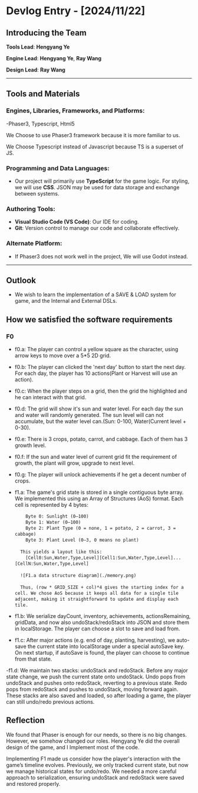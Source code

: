 # Devlog Entry - [2024/11/22]

## Introducing the Team
**Tools Lead**: **Hengyang Ye**


**Engine Lead**: **Hengyang Ye**, **Ray Wang**


**Design Lead**: **Ray Wang**

---

## Tools and Materials

### Engines, Libraries, Frameworks, and Platforms:
-Phaser3, Typescript, Html5

We Choose to use Phaser3 framework because it is more familiar to us. 

We Choose Typescript instead of Javascript because TS is a superset of JS.

### Programming and Data Languages:
- Our project will primarily use **TypeScript** for the game logic. For styling, we will use **CSS**. JSON may be used for data storage and exchange between systems.  

### Authoring Tools:
- **Visual Studio Code (VS Code)**: Our IDE for coding.  
- **Git**: Version control to manage our code and collaborate effectively.    

### Alternate Platform:
- If Phaser3 does not work well in the project, We will use Godot instead.

---

## Outlook
- We wish to learn the implementation of a SAVE & LOAD system for game, and the Internal and External DSLs.


## How we satisfied the software requirements

### F0
- f0.a: The player can control a yellow square as the character, using arrow keys to move over a 5*5 2D grid.
- f0.b: The player can clicked the 'next day' button to start the next day. For each day, the player has 10 actions(Plant or Harvest will use an action).
- f0.c: When the player steps on a grid, then the grid the highlighted and he can interact with that grid.
- f0.d: The grid will show it's sun and water level. For each day the sun and water will randomly generated. The sun level will can not accumulate, but the water level can.(Sun: 0-100, Water(Current level + 0-30).
- f0.e: There is 3 crops, potato, carrot, and cabbage. Each of them has 3 growth level.
- f0.f: If the sun and water level of current grid fit the requirement of growth, the plant will grow, upgrade to next level.
- f0.g: The player will unlock achievements if he get a decent number of crops.
  
- f1.a: The game's grid state is stored in a single contiguous byte array.
        We implemented this using an Array of Structures (AoS) format. Each cell is represented by 4 bytes:

          Byte 0: Sunlight (0–100)
          Byte 1: Water (0–100)
          Byte 2: Plant Type (0 = none, 1 = potato, 2 = carrot, 3 = cabbage)
          Byte 3: Plant Level (0–3, 0 means no plant)
  
        This yields a layout like this:
          [Cell0:Sun,Water,Type,Level][Cell1:Sun,Water,Type,Level]...[CellN:Sun,Water,Type,Level]

        ![F1.a data structure diagram](./memory.png)
  
        Thus, (row * GRID_SIZE + col)*4 gives the starting index for a cell. We chose AoS because it keeps all data for a single tile adjacent, making it straightforward to update and display each tile.
  
- f1.b: We serialize dayCount, inventory, achievements, actionsRemaining, gridData, and now also undoStack/redoStack into JSON and store them in localStorage. The player can choose a slot to save and load from.

- f1.c: After major actions (e.g. end of day, planting, harvesting), we auto-save the current state into localStorage under a special autoSave key. On next startup, if autoSave is found, the player can choose to continue from that state.

-f1.d: We maintain two stacks: undoStack and redoStack. Before any major state change, we push the current state onto undoStack. Undo pops from undoStack and pushes onto redoStack, reverting to a previous state. Redo pops from redoStack and pushes to undoStack, moving forward again. These stacks are also saved and loaded, so after loading a game, the player can still undo/redo previous actions.

## Reflection
We found that Phaser is enough for our needs, so there is no big changes. However, we somehow changed our roles. Hengyang Ye did the overall design of the game, and I Implement most of the code.

Implementing F1 made us consider how the player's interaction with the game’s timeline evolves. Previously, we only tracked current state, but now we manage historical states for undo/redo. We needed a more careful approach to serialization, ensuring undoStack and redoStack were saved and restored properly.
